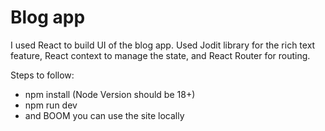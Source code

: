 # Blog app

I used React to build UI of the blog app. 
Used Jodit library for the rich text feature, React context to manage the state, and React Router for routing. 

Steps to follow:

* npm install (Node Version should be 18+)
* npm run dev
* and BOOM you can use the site locally

